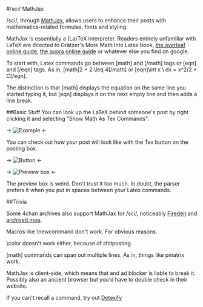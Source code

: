 #/sci/ MathJax

/sci/, through [MathJax](https://www.mathjax.org/), allows users to enhance their posts with mathematics-related formulas, fonts and styling.

MathJax is essentially a (La)TeX interpreter. Readers entirely unfamiliar with LaTeX are directed to Grätzer's More Math Into Latex book, [the overleaf online guide](https://www.overleaf.com/learn/latex/Mathematical_expressions), [the quora online guide](https://math-on-quora.surge.sh/) or whatever else you find on google.

To start with, Latex commands go between [math] and [/math] tags or [eqn] and [/eqn] tags. As in, [math]2 + 2 \leq 4[/math] or [eqn]\int x \ dx = x^2/2 + C[/eqn].

The distinction is that [math] displays the equation on the same line you started typing it, but [eqn] displays it on the next empty line and then adds a line break.

##Basic Stuff
You can look up the LaTeX behind someone's post by right clicking it and selecting "Show Math As Tex Commands".

-> ![Example](https://i.imgur.com/RLw8lnU.png) <-

You can check out how your post will look like with the Tex button on the posting box.

-> ![Button](https://i.imgur.com/fACkEVb.png) <-

-> ![Preview box](https://i.imgur.com/GJv9oYg.png) <-

The preview box is weird. Don't trust it too much. In doubt, the parser prefers it when you put in spaces between your Latex commands.

##Trivia

Some 4chan archives also support MathJax for /sci/, noticeably [Fireden](https://boards.fireden.net/sci/) and [archived.moe](https://archived.moe/sci/).

Macros like \newcommand don't work. For obvious reasons.

\color doesn't work either, because of shitposting.

[math] commands can span out multiple lines. As in, things like pmatrix work.

MathJax is client-side, which means that and ad blocker is liable to break it. Possibly also an ancient browser but you'd have to double check in their website.

If you can't recall a command, try out [Detexify](https://detexify.kirelabs.org/classify.html)
